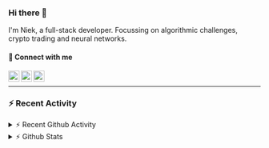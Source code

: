 ### Hi there 👋
I'm Niek, a full-stack developer. Focussing on algorithmic challenges, crypto trading and neural networks.

#### 📩 Connect with me

[<img align="left" alt="codeSTACKr | Twitter" width="22px" src="https://cdn.jsdelivr.net/npm/simple-icons@v3/icons/twitter.svg" />][twitter]
[<img align="left" alt="codeSTACKr | LinkedIn" width="22px" src="https://cdn.jsdelivr.net/npm/simple-icons@v3/icons/linkedin.svg" />][linkedin]
[<img align="left" alt="codeSTACKr | Instagram" width="22px" src="https://cdn.jsdelivr.net/npm/simple-icons@v3/icons/instagram.svg" />][instagram]

<br/>

---
### :zap: Recent Activity


<details>
    <summary>⚡ Recent Github Activity</summary>

<!--START_SECTION:activity-->
1. ❗️ Opened issue [#364](https://github.com/DigitalExcellence/dex-frontend/issues/364) in [DigitalExcellence/dex-frontend](https://github.com/DigitalExcellence/dex-frontend)
2. 💪 Opened PR [#363](https://github.com/DigitalExcellence/dex-frontend/pull/363) in [DigitalExcellence/dex-frontend](https://github.com/DigitalExcellence/dex-frontend)
3. 🗣 Commented on [#335](https://github.com/DigitalExcellence/dex-frontend/issues/335) in [DigitalExcellence/dex-frontend](https://github.com/DigitalExcellence/dex-frontend)
4. 🎉 Merged PR [#2](https://github.com/Niekvandam/SolarPowerPOC/pull/2) in [Niekvandam/SolarPowerPOC](https://github.com/Niekvandam/SolarPowerPOC)
5. 💪 Opened PR [#2](https://github.com/Niekvandam/SolarPowerPOC/pull/2) in [Niekvandam/SolarPowerPOC](https://github.com/Niekvandam/SolarPowerPOC)
<!--END_SECTION:activity-->
</details>
<details>
  <summary>⚡ Github Stats</summary>

  <img align="left" alt="codeSTACKr's Github Stats" src="https://github-readme-stats.codestackr.vercel.app/api?username=niekvandam&show_icons=true&hide_border=true" />

</details>


[twitter]: https://twitter.com/overclockedc
[instagram]: https://instagram.com/niekvandamn  
[linkedin]: https://www.linkedin.com/in/niek-van-dam-514711131/
